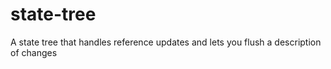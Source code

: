 # state-tree
A state tree that handles reference updates and lets you flush a description of changes
